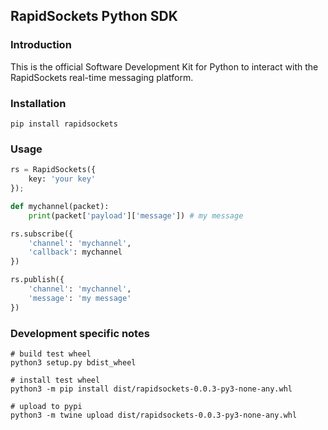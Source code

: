 ## RapidSockets Python SDK

### Introduction
This is the official Software Development Kit for Python to interact with the RapidSockets real-time messaging platform.

### Installation
```
pip install rapidsockets
```

### Usage
```python
rs = RapidSockets({
    key: 'your key'
});

def mychannel(packet):
    print(packet['payload']['message']) # my message

rs.subscribe({
    'channel': 'mychannel',
    'callback': mychannel
})

rs.publish({
    'channel': 'mychannel',
    'message': 'my message'
})
```

### Development specific notes
```
# build test wheel
python3 setup.py bdist_wheel

# install test wheel
python3 -m pip install dist/rapidsockets-0.0.3-py3-none-any.whl

# upload to pypi
python3 -m twine upload dist/rapidsockets-0.0.3-py3-none-any.whl
```
